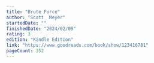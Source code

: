 ```yaml
---
title: "Brute Force"
author: "Scott  Meyer"
startedDate: ""
finishedDate: "2024/02/09"
rating: 3
edition: "Kindle Edition"
link: "https://www.goodreads.com/book/show/123416781"
pageCount: 352
---
```



